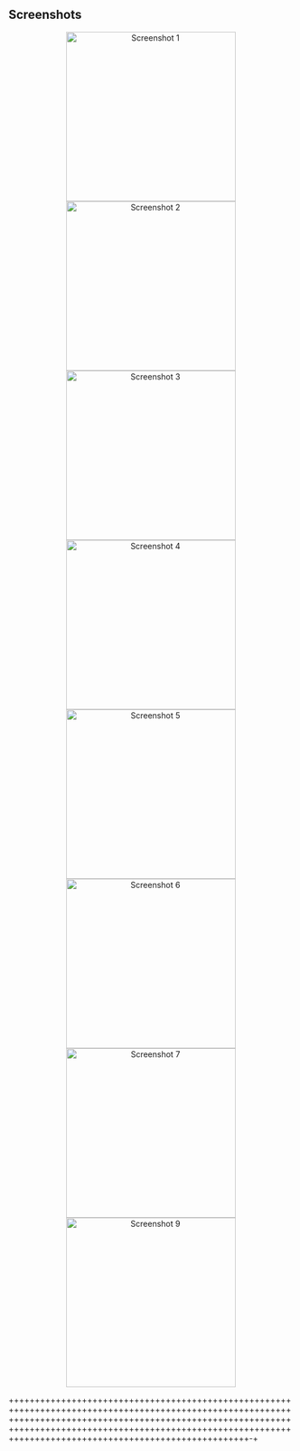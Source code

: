 


## Screenshots 

<div align="center">
  <img src="https://github.com/saif-uddin-shrabon/PhotoLibrary/blob/main/SCH/s2.jpg?raw=true" alt="Screenshot 1" width="300"/>
  <img src="https://github.com/saif-uddin-shrabon/PhotoLibrary/blob/main/SCH/s3.jpg?raw=true" alt="Screenshot 2" width="300"/>
  <img src="https://github.com/saif-uddin-shrabon/PhotoLibrary/blob/main/SCH/s4.jpg?raw=true" alt="Screenshot 3" width="300"/>
  <img src="https://github.com/saif-uddin-shrabon/PhotoLibrary/blob/main/SCH/s5.jpg?raw=true" alt="Screenshot 4" width="300"/>
  <img src="https://github.com/saif-uddin-shrabon/PhotoLibrary/blob/main/SCH/s5.jpg?raw=true" alt="Screenshot 5" width="300"/>
  <img src="https://github.com/saif-uddin-shrabon/PhotoLibrary/blob/main/SCH/s6.jpg?raw=true" alt="Screenshot 6" width="300"/>
 <img src="https://github.com/saif-uddin-shrabon/PhotoLibrary/blob/main/SCH/s7.jpg?raw=true"alt="Screenshot 7" width="300">
<img src="https://github.com/saif-uddin-shrabon/PhotoLibrary/blob/main/SCH/s8.jpg?raw=true" alt="Screenshot 9" width="300">
  

</div>















++++++++++++++++++++++++++++++++++++++++++++++++++++++++++++++++++++++++++++++++++++++++++++++++++++++++++++++++++++++++++++++++++++++++++++++++++++++++++++++++++++++++++++++++++++++++++++++++++++++++++++++++++++++++++++++++++++++++++++++++++++++++++++++++++++++-+
